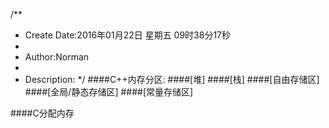 /**
* Create Date:2016年01月22日 星期五 09时38分17秒
* 
* Author:Norman
* 
* Description: 
*/
####C++内存分区:
####[堆]
####[栈]
####[自由存储区]
####[全局/静态存储区]
####[常量存储区]

####C分配内存
